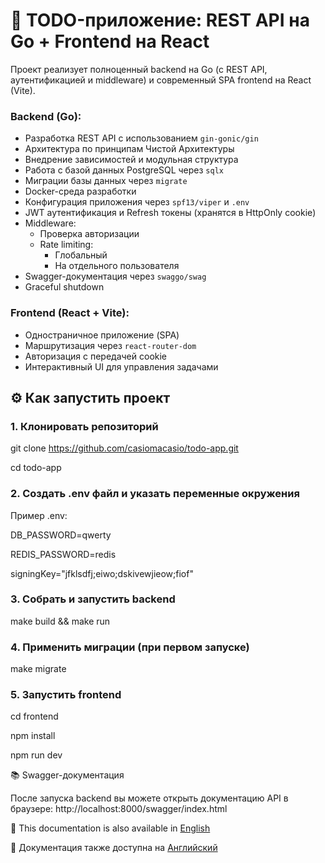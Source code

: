 # 📝 TODO-приложение: REST API на Go + Frontend на React
Проект реализует полноценный backend на Go (с REST API, аутентификацией и middleware) и современный SPA frontend на React (Vite).

### Backend (Go):
- Разработка REST API с использованием `gin-gonic/gin`
- Архитектура по принципам Чистой Архитектуры
- Внедрение зависимостей и модульная структура
- Работа с базой данных PostgreSQL через `sqlx`
- Миграции базы данных через `migrate`
- Docker-среда разработки
- Конфигурация приложения через `spf13/viper` и `.env`
- JWT аутентификация и Refresh токены (хранятся в HttpOnly cookie)
- Middleware:
  - Проверка авторизации
  - Rate limiting:
    - Глобальный
    - На отдельного пользователя
- Swagger-документация через `swaggo/swag`
- Graceful shutdown

### Frontend (React + Vite):
- Одностраничное приложение (SPA)
- Маршрутизация через `react-router-dom`
- Авторизация с передачей cookie
- Интерактивный UI для управления задачами

## ⚙️ Как запустить проект

### 1. Клонировать репозиторий 
git clone https://github.com/casiomacasio/todo-app.git

cd todo-app

### 2. Создать .env файл и указать переменные окружения
Пример .env:

DB_PASSWORD=qwerty

REDIS_PASSWORD=redis

signingKey="jfklsdfj;eiwo;dskivewjieow;fiof"

### 3. Собрать и запустить backend
make build && make run

### 4. Применить миграции (при первом запуске)
make migrate

### 5. Запустить frontend
cd frontend

npm install

npm run dev

📚 Swagger-документация

После запуска backend вы можете открыть документацию API в браузере:
http://localhost:8000/swagger/index.html

📄 This documentation is also available in [English](README.en.md)

📄 Документация также доступна на [Английский](README.en.md)
